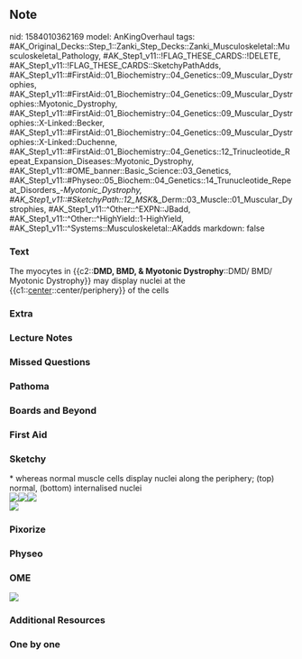## Note
nid: 1584010362169
model: AnKingOverhaul
tags: #AK_Original_Decks::Step_1::Zanki_Step_Decks::Zanki_Musculoskeletal::Musculoskeletal_Pathology, #AK_Step1_v11::!FLAG_THESE_CARDS::!DELETE, #AK_Step1_v11::!FLAG_THESE_CARDS::SketchyPathAdds, #AK_Step1_v11::#FirstAid::01_Biochemistry::04_Genetics::09_Muscular_Dystrophies, #AK_Step1_v11::#FirstAid::01_Biochemistry::04_Genetics::09_Muscular_Dystrophies::Myotonic_Dystrophy, #AK_Step1_v11::#FirstAid::01_Biochemistry::04_Genetics::09_Muscular_Dystrophies::X-Linked::Becker, #AK_Step1_v11::#FirstAid::01_Biochemistry::04_Genetics::09_Muscular_Dystrophies::X-Linked::Duchenne, #AK_Step1_v11::#FirstAid::01_Biochemistry::04_Genetics::12_Trinucleotide_Repeat_Expansion_Diseases::Myotonic_Dystrophy, #AK_Step1_v11::#OME_banner::Basic_Science::03_Genetics, #AK_Step1_v11::#Physeo::05_Biochem::04_Genetics::14_Trunucleotide_Repeat_Disorders_-_Myotonic_Dystrophy, #AK_Step1_v11::#SketchyPath::12_MSK_&_Derm::03_Muscle::01_Muscular_Dystrophies, #AK_Step1_v11::^Other::^EXPN::JBadd, #AK_Step1_v11::^Other::^HighYield::1-HighYield, #AK_Step1_v11::^Systems::Musculoskeletal::AKadds
markdown: false

### Text
The myocytes in {{c2::<b>DMD, BMD, & Myotonic Dystrophy</b>::DMD/
BMD/ Myotonic Dystrophy}} may display nuclei at the
{{c1::<u>center</u>::center/periphery}} of the cells

### Extra


### Lecture Notes


### Missed Questions


### Pathoma


### Boards and Beyond


### First Aid


### Sketchy
<div>
  * whereas normal muscle cells display nuclei along the periphery;
  (top) normal, (bottom) internalised nuclei
</div><img src=
"Screen%20Shot%202020-03-12%20at%206.58.10%20AM.JPG"><img src=
"Screen%20Shot%202020-03-12%20at%206.53.23%20AM.JPG"><img src=
"Screen%20Shot%202020-03-19%20at%203.52.26%20PM.JPG">
<div><img src=
"Screen%20Shot%202020-03-21%20at%205.50.51%20PM_1566160514431.JPG"></div>

### Pixorize


### Physeo


### OME
<div class="ome-widget">
  <a href="https://onlinemeded.org/spa/genetics?ref=anki"><img src=
  "_OME_AnkiFlashcards_Topic_4.png"></a>
</div>

### Additional Resources


### One by one

